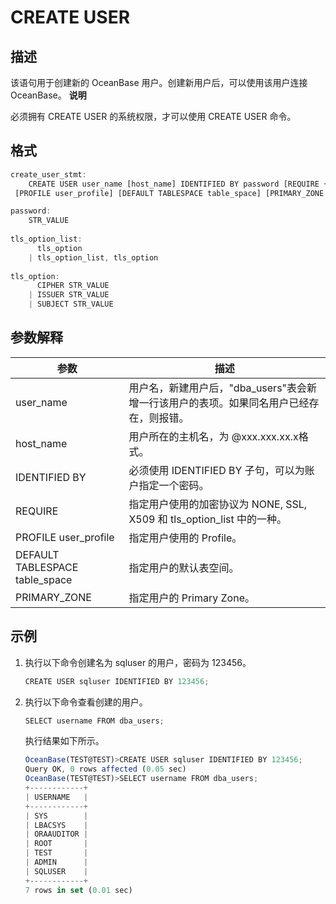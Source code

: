 CREATE USER 
================================



描述 
-----------

该语句用于创建新的 OceanBase 用户。创建新用户后，可以使用该用户连接 OceanBase。
**说明**



必须拥有 CREATE USER 的系统权限，才可以使用 CREATE USER 命令。

格式 
-----------

```javascript
create_user_stmt:
    CREATE USER user_name [host_name] IDENTIFIED BY password [REQUIRE {NONE | SSL | X509 | tls_option_list}]
 [PROFILE user_profile] [DEFAULT TABLESPACE table_space] [PRIMARY_ZONE 'zone_name']

password:
    STR_VALUE
    
tls_option_list:
      tls_option
    | tls_option_list, tls_option
    
tls_option:
      CIPHER STR_VALUE
    | ISSUER STR_VALUE
    | SUBJECT STR_VALUE
```



参数解释 
-------------



|               参数               |                          描述                          |
|--------------------------------|------------------------------------------------------|
| user_name                      | 用户名，新建用户后，"dba_users"表会新增一行该用户的表项。如果同名用户已经存在，则报错。    |
| host_name                      | 用户所在的主机名，为 @xxx.xxx.xx.x格式。                          |
| IDENTIFIED BY                  | 必须使用 IDENTIFIED BY 子句，可以为账户指定一个密码。                   |
| REQUIRE                        | 指定用户使用的加密协议为 NONE, SSL, X509 和 tls_option_list 中的一种。 |
| PROFILE user_profile           | 指定用户使用的 Profile。                                     |
| DEFAULT TABLESPACE table_space | 指定用户的默认表空间。                                          |
| PRIMARY_ZONE                   | 指定用户的 Primary Zone。                                  |



示例 
-----------

1. 执行以下命令创建名为 sqluser 的用户，密码为 123456。 

   ```javascript
   CREATE USER sqluser IDENTIFIED BY 123456;
   ```

   




<!-- -->

2. 执行以下命令查看创建的用户。

   ```javascript
   SELECT username FROM dba_users;
   ```

   

   执行结果如下所示。

   ```javascript
   OceanBase(TEST@TEST)>CREATE USER sqluser IDENTIFIED BY 123456;
   Query OK, 0 rows affected (0.05 sec)
   OceanBase(TEST@TEST)>SELECT username FROM dba_users;
   +------------+
   | USERNAME   |
   +------------+
   | SYS        |
   | LBACSYS    |
   | ORAAUDITOR |
   | ROOT       |
   | TEST       |
   | ADMIN      |
   | SQLUSER    |
   +------------+
   7 rows in set (0.01 sec)
   ```

   



